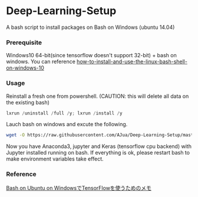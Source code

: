 # Deep-Learning-Setup

A bash script to install packages on Bash on Windows (ubuntu 14.04)

### Prerequisite

Windows10 64-bit(since tensorflow doesn't support 32-bit) + bash on windows. You can reference  [how-to-install-and-use-the-linux-bash-shell-on-windows-10](http://www.howtogeek.com/249966/how-to-install-and-use-the-linux-bash-shell-on-windows-10/)

### Usage

Reinstall a fresh one from powershell. (CAUTION: this will delete all data on the existing bash)

```powershell
lxrun /uninstall /full /y; lxrun /install /y
```

Lauch bash on windows and excute the following.

```sh
wget -O https://raw.githubusercontent.com/AJua/Deep-Learning-Setup/master/setup.sh | bash -s -stable
```

Now you have Anaconda3, jupyter and Keras (tensorflow cpu backend) with Jupyter installed running on bash.
If everything is ok, please restart bash to make environment variables take effect.

### Reference

[Bash on Ubuntu on WindowsでTensorFlowを使うためのメモ](http://qiita.com/toyolab/items/bccd03d4cb7795112ab6)
